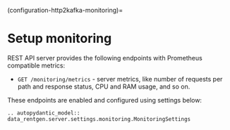 (configuration-http2kafka-monitoring)=

# Setup monitoring

REST API server provides the following endpoints with Prometheus compatible metrics:

- `GET /monitoring/metrics` - server metrics, like number of requests per path and response status, CPU and RAM usage, and so on.

These endpoints are enabled and configured using settings below:

```{eval-rst}
.. autopydantic_model:: data_rentgen.server.settings.monitoring.MonitoringSettings
```
